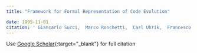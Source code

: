 ```yaml
---
title: "Framework for Formal Representation of Code Evolution"

date: 1995-11-01
citation: ' Giancarlo Succi,  Marco Ronchetti,  Carl Uhrik,  Francesco Baruchelli,  Guido Cardino,  Andrea Valerio, &quot;Framework for Formal Representation of Code Evolution.&quot;, 1995.'
---
```

Use [Google Scholar](https://scholar.google.com/scholar?q=Framework+for+Formal+Representation+of+Code+Evolution){:target="_blank"} for full citation